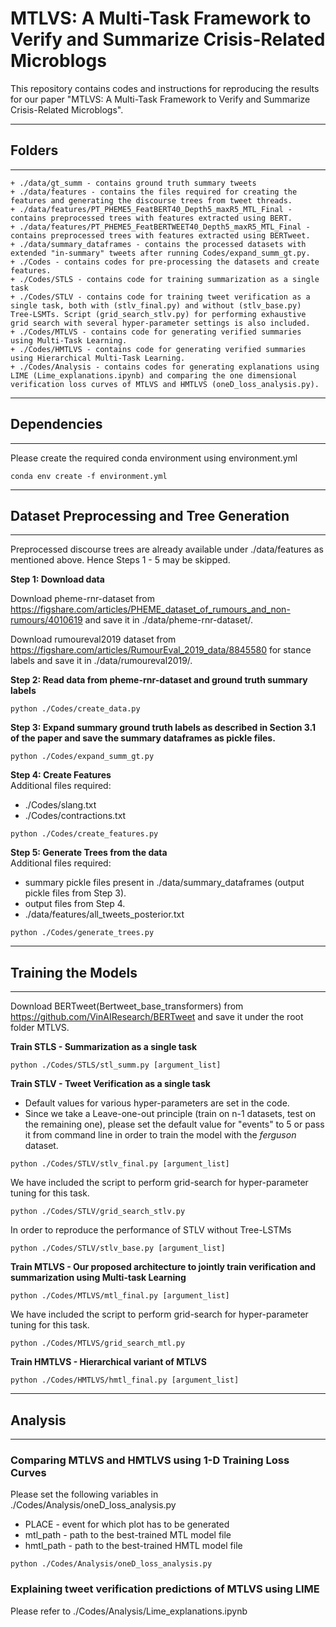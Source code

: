 # MTLVS: A Multi-Task Framework to Verify and Summarize Crisis-Related Microblogs

This repository contains codes and instructions for reproducing the results for our paper "MTLVS: A Multi-Task Framework to Verify and Summarize Crisis-Related Microblogs".


------------------------------------------
## Folders
------------------------------------------

```
+ ./data/gt_summ - contains ground truth summary tweets 
+ ./data/features - contains the files required for creating the features and generating the discourse trees from tweet threads.
+ ./data/features/PT_PHEME5_FeatBERT40_Depth5_maxR5_MTL_Final - contains preprocessed trees with features extracted using BERT.
+ ./data/features/PT_PHEME5_FeatBERTWEET40_Depth5_maxR5_MTL_Final - contains preprocessed trees with features extracted using BERTweet.
+ ./data/summary_dataframes - contains the processed datasets with extended "in-summary" tweets after running Codes/expand_summ_gt.py.
+ ./Codes - contains codes for pre-processing the datasets and create features.
+ ./Codes/STLS - contains code for training summarization as a single task
+ ./Codes/STLV - contains code for training tweet verification as a single task, both with (stlv_final.py) and without (stlv_base.py) Tree-LSMTs. Script (grid_search_stlv.py) for performing exhaustive grid search with several hyper-parameter settings is also included.
+ ./Codes/MTLVS - contains code for generating verified summaries using Multi-Task Learning.
+ ./Codes/HMTLVS - contains code for generating verified summaries using Hierarchical Multi-Task Learning.
+ ./Codes/Analysis - contains codes for generating explanations using LIME (Lime_explanations.ipynb) and comparing the one dimensional verification loss curves of MTLVS and HMTLVS (oneD_loss_analysis.py).
```

------------------------------------------
## Dependencies
------------------------------------------
Please create the required conda environment using environment.yml
~~~
conda env create -f environment.yml
~~~

------------------------------------------
## **Dataset Preprocessing and Tree Generation**
------------------------------------------

Preprocessed discourse trees are already available under ./data/features as mentioned above. 
Hence Steps 1 - 5 may be skipped.

**Step 1: Download data**

Download pheme-rnr-dataset from https://figshare.com/articles/PHEME_dataset_of_rumours_and_non-rumours/4010619 and save it in ./data/pheme-rnr-dataset/.  

Download rumoureval2019 dataset from https://figshare.com/articles/RumourEval_2019_data/8845580 for stance labels and save it in ./data/rumoureval2019/. 

**Step 2: Read data from pheme-rnr-dataset and ground truth summary labels**
~~~
python ./Codes/create_data.py
~~~

**Step 3: Expand summary ground truth labels as described in Section 3.1 of the paper and save the summary dataframes as pickle files.**
~~~
python ./Codes/expand_summ_gt.py
~~~

**Step 4: Create Features**  
Additional files required: 
  - ./Codes/slang.txt 
  - ./Codes/contractions.txt 
~~~
python ./Codes/create_features.py
~~~

**Step 5: Generate Trees from the data**  
Additional files required: 
  - summary pickle files present in ./data/summary_dataframes (output pickle files from Step 3).
  - output files from Step 4.
  - ./data/features/all_tweets_posterior.txt
~~~
python ./Codes/generate_trees.py
~~~

------------------------------------------
## Training the Models
------------------------------------------

Download BERTweet(Bertweet_base_transformers) from https://github.com/VinAIResearch/BERTweet and save it under the root folder MTLVS. 

**Train STLS - Summarization as a single task**
~~~
python ./Codes/STLS/stl_summ.py [argument_list]
~~~

**Train STLV - Tweet Verification as a single task**
  - Default values for various hyper-parameters are set in the code.
  - Since we take a Leave-one-out principle (train on n-1 datasets, test on the remaining one), please set the default value for "events" to 5 or pass it from command line in order to train the model with the *ferguson* dataset.
  
~~~
python ./Codes/STLV/stlv_final.py [argument_list]
~~~
We have included the script to perform grid-search for hyper-parameter tuning for this task.
~~~
python ./Codes/STLV/grid_search_stlv.py
~~~

In order to reproduce the performance of STLV without Tree-LSTMs
~~~
python ./Codes/STLV/stlv_base.py [argument_list]
~~~

**Train MTLVS - Our proposed architecture to jointly train verification and summarization using Multi-task Learning**
~~~
python ./Codes/MTLVS/mtl_final.py [argument_list]
~~~
We have included the script to perform grid-search for hyper-parameter tuning for this task.
~~~
python ./Codes/MTLVS/grid_search_mtl.py
~~~

**Train HMTLVS - Hierarchical variant of MTLVS**
~~~
python ./Codes/HMTLVS/hmtl_final.py [argument_list]
~~~

------------------------------------------
## Analysis
------------------------------------------
### Comparing MTLVS and HMTLVS using 1-D Training Loss Curves
Please set the following variables in ./Codes/Analysis/oneD_loss_analysis.py
  - PLACE - event for which plot has to be generated
  - mtl_path - path to the best-trained MTL model file
  - hmtl_path - path to the best-trained HMTL model file
~~~
python ./Codes/Analysis/oneD_loss_analysis.py
~~~

### Explaining tweet verification predictions of MTLVS using LIME
Please refer to ./Codes/Analysis/Lime_explanations.ipynb
